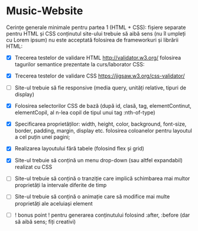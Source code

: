 # Music-Website

Cerințe generale minimale pentru partea 1 (HTML + CSS):
fișiere separate pentru HTML și CSS
conținutul site-ului trebuie să aibă sens (nu îl umpleți cu Lorem ipsum)
nu este acceptată folosirea de frameworkuri și librării
HTML:

- [x] Trecerea testelor de validare HTML http://validator.w3.org/
folosirea tagurilor semantice prezentate la curs/laborator
CSS:

- [x] Trecerea testelor de validare CSS https://jigsaw.w3.org/css-validator/

- [ ] Site-ul trebuie să fie responsive (media query, unități relative, tipuri de display)

- [x] Folosirea selectorilor CSS de bază (după id, clasă, tag, elementContinut, elementCopil, al n-lea copil de tipul unui tag :nth-of-type)

- [x] Specificarea proprietăților: width, height, color, background, font-size, border, padding, margin, display etc.
folosirea coloanelor pentru layoutul a cel puțin unei pagini; 

- [x] Realizarea layoutului fără tabele (folosind flex și grid)

- [x] Site-ul trebuie să conțină un menu drop-down (sau altfel expandabil) realizat cu CSS

- [ ] Site-ul trebuie să conțină o tranziție care implică schimbarea mai multor proprietăți la intervale diferite de timp

- [ ] Site-ul trebuie să conțină o animație care să modifice mai multe proprietăți ale aceluiași element

- [ ] ! bonus point ! pentru generarea conținutului folosind :after, :before (dar să aibă sens; fiți creativi)